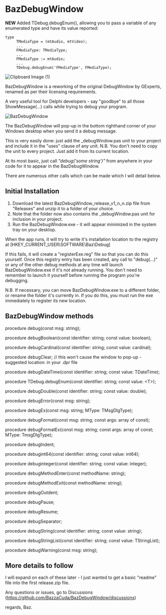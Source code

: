 # BazDebugWindow

**NEW** Added TDebug.debugEnum(), allowing you to pass a variable of any enumerated type and have its value reported:

    type
         TMediaType = (mtAudio, mtVideo);
         ...         
         FMediaType: TMediaType;
         ...
         FMediaType := mtAudio;
         ...
         TDebug.debugEnum('FMediaType', FMediaType);

![Clipboard Image (1)](https://github.com/BazzaCuda/BazDebugWindow/assets/22550919/6bab8900-b929-407f-bb70-0bd6c27764b0)

BazDebugWindow is a reworking of the original DebugWindow by GExperts, renamed as per their licensing requirements.

A very useful tool for Delphi developers - say "goodbye" to all those ShowMessage(...) calls while trying to debug your program.

![BazDebugWindow](https://github.com/BazzaCuda/BazDebugWindow/assets/22550919/8beab9d4-c578-4ab5-8d58-500f7d847769)

The BazDebugWindow will pop-up in the bottom righthand corner of your Windows desktop when you send it a debug message.

This is very easily done: just add the _debugWindow.pas unit to your project and include it in the "uses" clause of any unit.
N.B. You don't need to copy the unit to every project. Just add it from its current location.

At its most basic, just call _"debug('some string')"_ from anywhere in your code for it to appear in the BazDebugWindow.

There are numerous other calls which can be made which I will detail below.

Initial Installation
--------------------

1. Download the latest BazDebugWindow_release_v1_n_n.zip file from "Releases" and unzip it to a folder of your choice.
2. Note that the folder now also contains the _debugWindow.pas unit for inclusion in your project.
3. Run the BazDebugWindow.exe - it will appear minimized in the system tray on your desktop.

When the app runs, it will try to write it's installation location to the registry at
[HKEY_CURRENT_USER\SOFTWARE\Baz\Debug]

If this fails, it will create a "registerExe.reg" file so that you can do this yourself.
Once this registry entry has been created, any call to "debug(...)" or any of the other debug methods at any time will launch BazDebugWindow.exe if it's not already running.
You don't need to remember to launch it yourself before running the program you're debugging.

N.B. If necessary, you can move BazDebugWindow.exe to a different folder, or rename the folder it's currently in. 
If you do this, you must run the exe immediately to register its new location.

BazDebugWindow methods
----------------------

procedure debug(const msg: string);

procedure debugBoolean(const identifier: string; const value: boolean);

procedure debugCardinal(const identifier: string; const value: cardinal);

procedure debugClear; // this won't cause the window to pop-up - suggested location: in your .dpr file

procedure debugDateTime(const identifier: string; const value: TDateTime);

procedure TDebug.debugEnum(const identifier: string; const value: \<T\>);

procedure debugDouble(const identifier: string; const value: double);

procedure debugError(const msg: string);

procedure debugEx(const msg: string; MType: TMsgDlgType);

procedure debugFormat(const msg: string; const args: array of const);

procedure debugFormatEx(const msg: string; const args: array of const; MType: TmsgDlgType);

procedure debugIndent;

procedure debugint64(const identifier: string; const value: int64);

procedure debuginteger(const identifier: string; const value: integer);

procedure debugMethodEnter(const methodName: string);

procedure debugMethodExit(const methodName: string);

procedure debugOutdent;

procedure debugPause;

procedure debugResume;

procedure debugSeparator;

procedure debugString(const identifier: string; const value: string);

procedure debugStringList(const identifier: string; const value: TStringList);

procedure debugWarning(const msg: string);

More details to follow
----------------------

I will expand on each of these later - I just wanted to get a basic "readme" file into the first release.zip file.

Any questions or issues, go to Discussions (https://github.com/BazzaCuda/BazDebugWindow/discussions)

regards,
Baz.










 
